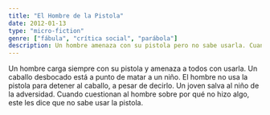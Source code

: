 ```yaml
---
title: "El Hombre de la Pistola"
date: 2012-01-13
type: "micro-fiction"
genre: ["fábula", "crítica social", "parábola"]
description: Un hombre amenaza con su pistola pero no sabe usarla. Cuando llega el momento de actuar, otro salva al niño. Una historia sobre poder fingido y responsabilidad ausente.
---
```

Un hombre carga siempre con su pistola y amenaza a todos con usarla. Un caballo 
desbocado está a punto de matar a un niño. El hombre no usa la pistola para 
detener al caballo, a pesar de decirlo. Un joven salva al niño de la adversidad. 
Cuando cuestionan al hombre sobre por qué no hizo algo, este les dice que no 
sabe usar la pistola.
